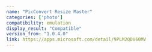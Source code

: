 ```yaml
---
name: "PicConvert Resize Master"
categories: ['photo']
compatibility: emulation
display_result: "Compatible"
version_from: "1.0.4.0"
link: https://apps.microsoft.com/detail/9PLM2QDV60MV
---
```

